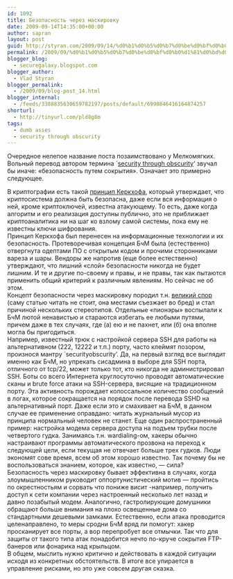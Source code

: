 ```yaml
---
id: 1092
title: Безопасность через маскировку
date: 2009-09-14T14:35:00+00:00
author: sapran
layout: post
guid: http://styran.com/2009/09/14/%d0%b1%d0%b5%d0%b7%d0%be%d0%bf%d0%b0%d1%81%d0%bd%d0%be%d1%81%d1%82%d1%8c-%d1%87%d0%b5%d1%80%d0%b5%d0%b7-%d0%bc%d0%b0%d1%81%d0%ba%d0%b8%d1%80%d0%be%d0%b2%d0%ba%d1%83/
permalink: /2009/09/%d0%b1%d0%b5%d0%b7%d0%be%d0%bf%d0%b0%d1%81%d0%bd%d0%be%d1%81%d1%82%d1%8c-%d1%87%d0%b5%d1%80%d0%b5%d0%b7-%d0%bc%d0%b0%d1%81%d0%ba%d0%b8%d1%80%d0%be%d0%b2%d0%ba%d1%83/
blogger_blog:
  - securegalaxy.blogspot.com
blogger_author:
  - Vlad Styran
blogger_permalink:
  - /2009/09/blog-post_14.html
blogger_internal:
  - /feeds/3388835630659782197/posts/default/6990846416164874257
shorturl:
  - http://tinyurl.com/pld8g8m
tags:
  - dumb asses
  - security through obscurity
---
```

Очередное нелепое название поста позаимствовано у Мелкомягких. Вольный перевод автором термина \`[security through obscurity](http://en.wikipedia.org/wiki/Security_through_obscurity)&#8216; звучал бы иначе: &#171;безопасность путем сокрытия&#187;. Означает это примерно следующее. 

<div>
</div>

<div>
  В криптографии есть такой <a href="http://en.wikipedia.org/wiki/Kerckhoffs'_principle">принцип Керкхофа</a>, который утверждает, что криптосистема должна быть безопасна, даже если вся информация о ней, кроме криптоключей, известна атакующему. То есть, даже когда алгоритм и его реализация доступны публично, это не приближает криптоаналитика ни на шаг ко взлому самой системы, пока ему не известны ключи шифрования.
</div>

<div>
</div>

<div>
  Принцип Керкхофа был перенесен на информационные технологии и их безопасность. Протеворечивая концепция БчМ была (естественно) отвергнута одептами ПО с открытым кодом и прочими сторонниками вареза и шары. Вендоры же напротив (еще более естественно) утверждают, что лишний &#171;слой&#187; безопасности никогда не будет лишним. И те и другие по-своему и правы, и не правы, так как пытаются применить общий критерий к различным явлениям. Но сейчас не об этом.
</div>

<div>
</div>

<div>
  Концепт безопасности через маскировку породил т.н. <a href="http://technet.microsoft.com/ru-ru/magazine/2008.06.obscurity.aspx">великий спор</a> (саму статью читать не стоит, она местами съезжает во бред) и стал причиной нескольких стереотипов. Отдельные &#171;пионэры&#187; воспылали к БчМ лютой ненавистью и стараются избегать ее любыми путями, причем даже в тех случаях, где (а) ею и не пахнет, или (б) она вполне могла бы пригодиться.
</div>

<div>
</div>

<div>
  Например, известный трюк с настройкой сервера SSH для работы на альтернативном (222, 12222 и т.п.) порту, часто клеймят позором, произнося мантру `securityobscurity&#8217;. Да, на первый взгляд все выглядит именно как БчМ, но упрекать сисадмина в выборе для SSH порта, отличного от tcp/22, может только тот, кто никогда не администрировал SSH. Боты со всего Интернета круглосуточно проводят автоматические сканы и brute force атаки на SSH-сервера, висящие на традиционном порту. Эта активность порождает колоссальное количество сообщений в логах, которое сокращается на порядок после перевода SSHD на альтернативный порт. Даже если это и смахивает на БчМ, в данном случае ее применение оправдано: читать журнальный мусор из принципа нормальный человек не станет. Еще один распространенный пример: настройка модема сервера доступа на подъем трубки после четвертого гудка. Занимаясь т.н. wardialing-ом, хакеры обычно настраивают программы автоматического прозвона на переход к следующей цели, если текущая не отвечает больше трех гудков. Люди экономят сове время, всем об этом хорошо известно. Так почему бы не воспользоваться знанием, которое, как известно, &#8212; сила?
</div>

<div>
</div>

<div>
  Безопасность через маскировку бывает эффективна в случаях, когда злоумышленником руководит оппортунистический мотив &#8212; пройтись по окрестностьям и сорвать что пониже висит -например, получить доступ к сети компании через настроенный несколько лет назад и давно позабытый модем. Аналогично, гастролирующие домушники обращают больше внимания на плохо освещенные дома со стандартными дешевыми замками. Естественно, если атака проводится целенаправлено, то меры сродни БчМ вряд ли помогут: хакер просканирует все порты, а вор перепробует все отмычки. Так что для защиты от такого типа атак понадобится нечто по-круче сокрытия FTP-банеров или фонарика над крыльцом.
</div>

<div>
</div>

<div>
  В общем, мыслить нужно критично и действовать в каждой ситуации исходя из конкретных обстоятельств. В итоге все упирается в управление рисками, но это уже совсем другая сказка.
</div>

<div class="addtoany_share_save_container addtoany_content_bottom">
  <div class="a2a_kit a2a_kit_size_32 addtoany_list a2a_target" id="wpa2a_49">
    <a class="a2a_button_facebook" href="http://www.addtoany.com/add_to/facebook?linkurl=https%3A%2F%2Fblog.styran.com%2F2009%2F09%2F%25d0%25b1%25d0%25b5%25d0%25b7%25d0%25be%25d0%25bf%25d0%25b0%25d1%2581%25d0%25bd%25d0%25be%25d1%2581%25d1%2582%25d1%258c-%25d1%2587%25d0%25b5%25d1%2580%25d0%25b5%25d0%25b7-%25d0%25bc%25d0%25b0%25d1%2581%25d0%25ba%25d0%25b8%25d1%2580%25d0%25be%25d0%25b2%25d0%25ba%25d1%2583%2F&linkname=%D0%91%D0%B5%D0%B7%D0%BE%D0%BF%D0%B0%D1%81%D0%BD%D0%BE%D1%81%D1%82%D1%8C%20%D1%87%D0%B5%D1%80%D0%B5%D0%B7%20%D0%BC%D0%B0%D1%81%D0%BA%D0%B8%D1%80%D0%BE%D0%B2%D0%BA%D1%83" title="Facebook" rel="nofollow" target="_blank"></a><a class="a2a_button_twitter" href="http://www.addtoany.com/add_to/twitter?linkurl=https%3A%2F%2Fblog.styran.com%2F2009%2F09%2F%25d0%25b1%25d0%25b5%25d0%25b7%25d0%25be%25d0%25bf%25d0%25b0%25d1%2581%25d0%25bd%25d0%25be%25d1%2581%25d1%2582%25d1%258c-%25d1%2587%25d0%25b5%25d1%2580%25d0%25b5%25d0%25b7-%25d0%25bc%25d0%25b0%25d1%2581%25d0%25ba%25d0%25b8%25d1%2580%25d0%25be%25d0%25b2%25d0%25ba%25d1%2583%2F&linkname=%D0%91%D0%B5%D0%B7%D0%BE%D0%BF%D0%B0%D1%81%D0%BD%D0%BE%D1%81%D1%82%D1%8C%20%D1%87%D0%B5%D1%80%D0%B5%D0%B7%20%D0%BC%D0%B0%D1%81%D0%BA%D0%B8%D1%80%D0%BE%D0%B2%D0%BA%D1%83" title="Twitter" rel="nofollow" target="_blank"></a><a class="a2a_button_google_plus" href="http://www.addtoany.com/add_to/google_plus?linkurl=https%3A%2F%2Fblog.styran.com%2F2009%2F09%2F%25d0%25b1%25d0%25b5%25d0%25b7%25d0%25be%25d0%25bf%25d0%25b0%25d1%2581%25d0%25bd%25d0%25be%25d1%2581%25d1%2582%25d1%258c-%25d1%2587%25d0%25b5%25d1%2580%25d0%25b5%25d0%25b7-%25d0%25bc%25d0%25b0%25d1%2581%25d0%25ba%25d0%25b8%25d1%2580%25d0%25be%25d0%25b2%25d0%25ba%25d1%2583%2F&linkname=%D0%91%D0%B5%D0%B7%D0%BE%D0%BF%D0%B0%D1%81%D0%BD%D0%BE%D1%81%D1%82%D1%8C%20%D1%87%D0%B5%D1%80%D0%B5%D0%B7%20%D0%BC%D0%B0%D1%81%D0%BA%D0%B8%D1%80%D0%BE%D0%B2%D0%BA%D1%83" title="Google+" rel="nofollow" target="_blank"></a><a class="a2a_button_linkedin" href="http://www.addtoany.com/add_to/linkedin?linkurl=https%3A%2F%2Fblog.styran.com%2F2009%2F09%2F%25d0%25b1%25d0%25b5%25d0%25b7%25d0%25be%25d0%25bf%25d0%25b0%25d1%2581%25d0%25bd%25d0%25be%25d1%2581%25d1%2582%25d1%258c-%25d1%2587%25d0%25b5%25d1%2580%25d0%25b5%25d0%25b7-%25d0%25bc%25d0%25b0%25d1%2581%25d0%25ba%25d0%25b8%25d1%2580%25d0%25be%25d0%25b2%25d0%25ba%25d1%2583%2F&linkname=%D0%91%D0%B5%D0%B7%D0%BE%D0%BF%D0%B0%D1%81%D0%BD%D0%BE%D1%81%D1%82%D1%8C%20%D1%87%D0%B5%D1%80%D0%B5%D0%B7%20%D0%BC%D0%B0%D1%81%D0%BA%D0%B8%D1%80%D0%BE%D0%B2%D0%BA%D1%83" title="LinkedIn" rel="nofollow" target="_blank"></a><a class="a2a_dd addtoany_share_save" href="https://www.addtoany.com/share"></a>
  </div>
</div>